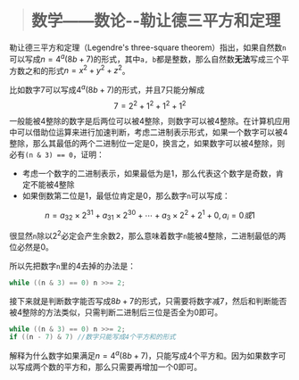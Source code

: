 > # 数学——数论--勒让德三平方和定理

勒让德三平方和定理（Legendre's three-square theorem）指出，如果自然数`n`可以写成$n = 4^a(8b+7)$的形式，其中`a, b`都是整数，那么自然数**无法**写成三个平方数之和的形式$n = x^2 + y^2 + z^2$。

比如数字7可以写成$4^a(8b+7)$的形式，并且7只能分解成
$$
7=2^{2}+1^{2}+1^{2}+1^{2}
$$
一般能被4整除的数字是后两位可以被4整除，则数字可以被4整除。在计算机应用中可以借助位运算来进行加速判断，考虑二进制表示形式，如果一个数字可以被4整除，那么其最低的两个二进制位一定是0，换言之，如果数字可以被4整除，则必有`(n & 3) == 0`，证明：

* 考虑一个数字的二进制表示，如果最低为是1，那么代表这个数字是奇数，肯定不能被4整除
* 如果倒数第二位是1，最低位肯定是0，那么数字`n`可以写成：

$$
n = a_{32} \times 2^{31}+a_{31} \times 2^{30} + \cdots + a_3 \times 2^2 + 2^1 + 0, a_i =0 或1
$$

很显然`n`除以$2^2$必定会产生余数2，那么意味着数字`n`能被4整除，二进制最低的两位必然是0。

所以先把数字`n`里的4去掉的办法是：

```c++
while ((n & 3) == 0) n >>= 2;
```

接下来就是判断数字能否写成$8b+7$的形式，只需要将数字减7，然后和判断能否被4整除的方法类似，只需判断二进制后三位是否全为0即可。

```c++
while ((n & 3) == 0) n >>= 2;
if ((n - 7) & 7) //数字只能写成4个平方和的形式
```

解释为什么数字如果满足$n = 4^a(8b+7)$，只能写成4个平方和。因为如果数字可以写成两个数的平方和，那么只需要再增加一个0即可。



